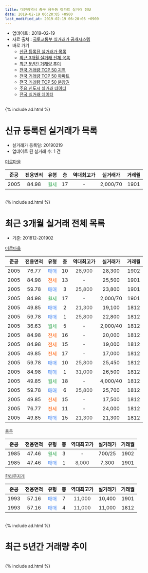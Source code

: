 ```yaml
---
title: 대전광역시 중구 용두동 아파트 실거래 정보
date: 2019-02-19 06:20:05 +0900
last_modified_at: 2019-02-19 06:20:05 +0900
---
```


* 업데이트 : 2019-02-19
* 자료 출처 : [국토교통부 실거래가 공개시스템](http://rt.molit.go.kr)
* 바로 가기
    * [신규 등록된 실거래가 목록](#신규-등록된-실거래가-목록)
    * [최근 3개월 실거래 전체 목록](#최근-3개월-실거래-전체-목록)
    * [최근 5년간 거래량 추이](#최근-5년간-거래량-추이)
    * [전국 거래량 TOP 50 지역](https://ayogom.github.io/apt-trade-info/최근-3개월-전국에서-가장-거래가-많이-발생한-지역)
    * [전국 거래량 TOP 50 아파트](https://ayogom.github.io/apt-trade-info/최근-3개월-전국에서-가장-거래가-많이-발생한-아파트)
    * [전국 거래량 TOP 50 분양권](https://ayogom.github.io/apt-trade-info/최근-3개월-전국에서-가장-거래가-많이-발생한-분양권)
    * [주요 신도시 실거래 데이터](https://ayogom.github.io/apt-trade-info/주요-신도시)
    * [전국 실거래 데이터](https://ayogom.github.io/apt-trade-info/전국)
<br>
{% include ad.html %}
<br>

# 신규 등록된 실거래가 목록
* 실거래가 등록일: 20190219
* 업데이트 된 실거래 수: 1 건


[미르마을](https://search.naver.com/search.naver?query=%EB%8C%80%EC%A0%84%EA%B4%91%EC%97%AD%EC%8B%9C+%EC%A4%91%EA%B5%AC+%EC%9A%A9%EB%91%90%EB%8F%99+%EB%AF%B8%EB%A5%B4%EB%A7%88%EC%9D%84)

|준공|전용면적|유형|층|역대최고가|실거래가|거래월|
|:---:|:---:|:---:|:---:|:---:|:---:|:---:|
|2005|84.98|<span style="color:#34a853">월세</span>|17|<span style="color:#444444">-</span>|2,000/70|1901|


<br>
{% include ad.html %}
<br>

# 최근 3개월 실거래 전체 목록
* 기준: 201812-201902


[미르마을](https://search.naver.com/search.naver?query=%EB%8C%80%EC%A0%84%EA%B4%91%EC%97%AD%EC%8B%9C+%EC%A4%91%EA%B5%AC+%EC%9A%A9%EB%91%90%EB%8F%99+%EB%AF%B8%EB%A5%B4%EB%A7%88%EC%9D%84)

|준공|전용면적|유형|층|역대최고가|실거래가|거래월|
|:---:|:---:|:---:|:---:|:---:|:---:|:---:|
|2005|76.77|<span style="color:#4285f3">매매</span>|10|<span style="color:#444444">28,900</span>|28,300|1902|
|2005|84.98|<span style="color:#ff5a00">전세</span>|13|<span style="color:#444444">-</span>|25,500|1901|
|2005|59.78|<span style="color:#4285f3">매매</span>|3|<span style="color:#444444">25,800</span>|23,800|1901|
|2005|84.98|<span style="color:#34a853">월세</span>|17|<span style="color:#444444">-</span>|2,000/70|1901|
|2005|49.85|<span style="color:#4285f3">매매</span>|2|<span style="color:#444444">21,300</span>|19,100|1812|
|2005|59.78|<span style="color:#4285f3">매매</span>|1|<span style="color:#444444">25,800</span>|22,800|1812|
|2005|36.63|<span style="color:#34a853">월세</span>|5|<span style="color:#444444">-</span>|2,000/40|1812|
|2005|84.98|<span style="color:#ff5a00">전세</span>|16|<span style="color:#444444">-</span>|20,000|1812|
|2005|84.98|<span style="color:#ff5a00">전세</span>|15|<span style="color:#444444">-</span>|19,000|1812|
|2005|49.85|<span style="color:#ff5a00">전세</span>|17|<span style="color:#444444">-</span>|17,000|1812|
|2005|59.78|<span style="color:#4285f3">매매</span>|10|<span style="color:#444444">25,800</span>|25,450|1812|
|2005|84.98|<span style="color:#4285f3">매매</span>|1|<span style="color:#444444">31,000</span>|26,500|1812|
|2005|49.85|<span style="color:#34a853">월세</span>|18|<span style="color:#444444">-</span>|4,000/40|1812|
|2005|59.78|<span style="color:#4285f3">매매</span>|6|<span style="color:#444444">25,800</span>|25,700|1812|
|2005|49.85|<span style="color:#ff5a00">전세</span>|15|<span style="color:#444444">-</span>|17,500|1812|
|2005|76.77|<span style="color:#ff5a00">전세</span>|11|<span style="color:#444444">-</span>|24,000|1812|
|2005|49.85|<span style="color:#4285f3">매매</span>|15|<span style="color:#444444">21,300</span>|21,300|1812|

[용두](https://search.naver.com/search.naver?query=%EB%8C%80%EC%A0%84%EA%B4%91%EC%97%AD%EC%8B%9C+%EC%A4%91%EA%B5%AC+%EC%9A%A9%EB%91%90%EB%8F%99+%EC%9A%A9%EB%91%90)

|준공|전용면적|유형|층|역대최고가|실거래가|거래월|
|:---:|:---:|:---:|:---:|:---:|:---:|:---:|
|1985|47.46|<span style="color:#34a853">월세</span>|3|<span style="color:#444444">-</span>|700/25|1902|
|1985|47.46|<span style="color:#4285f3">매매</span>|1|<span style="color:#444444">8,000</span>|7,300|1901|

[한라무지개](https://search.naver.com/search.naver?query=%EB%8C%80%EC%A0%84%EA%B4%91%EC%97%AD%EC%8B%9C+%EC%A4%91%EA%B5%AC+%EC%9A%A9%EB%91%90%EB%8F%99+%ED%95%9C%EB%9D%BC%EB%AC%B4%EC%A7%80%EA%B0%9C)

|준공|전용면적|유형|층|역대최고가|실거래가|거래월|
|:---:|:---:|:---:|:---:|:---:|:---:|:---:|
|1993|57.16|<span style="color:#4285f3">매매</span>|7|<span style="color:#444444">11,000</span>|10,400|1901|
|1993|57.16|<span style="color:#4285f3">매매</span>|4|<span style="color:#444444">11,000</span>|11,000|1812|


<br>
{% include ad.html %}
<br>

# 최근 5년간 거래량 추이


<div style="width:100%;">
    <canvas id="deal_progress" height="200"></canvas>
</div>

<script>
new Chart(document.getElementById("deal_progress"), {
    type: 'line',
    data: {
        labels: ['201402','201403','201404','201405','201406','201407','201408','201409','201410','201411','201412','201501','201502','201503','201504','201505','201506','201507','201508','201509','201510','201511','201512','201601','201602','201603','201604','201605','201606','201607','201608','201609','201610','201611','201612','201701','201702','201703','201704','201705','201706','201707','201708','201709','201710','201711','201712','201801','201802','201803','201804','201805','201806','201807','201808','201809','201810','201811','201812','201901','201902'],
        datasets: [{
            label: '매매',
            pointRadius: 1,
            data: [13, 11, 13, 12, 16, 10, 13, 7, 7, 14, 7, 10, 15, 14, 7, 20, 9, 8, 6, 5, 7, 11, 9, 12, 6, 8, 9, 11, 5, 7, 10, 9, 10, 9, 9, 16, 15, 7, 7, 11, 7, 8, 7, 6, 6, 14, 7, 9, 10, 13, 8, 8, 10, 8, 3, 13, 19, 13, 7, 3, 1],
            borderColor: "rgba(255, 201, 14, 1)",
            backgroundColor: "rgba(255, 201, 14, 0.5)",
            fill: false,
            lineTension: 0
        },{
            label: '전월세',
            pointRadius: 1,
            data: [12, 8, 6, 7, 6, 4, 9, 3, 9, 5, 14, 16, 14, 9, 4, 5, 7, 5, 4, 8, 5, 11, 8, 10, 10, 10, 7, 6, 5, 3, 6, 10, 11, 4, 9, 10, 9, 12, 8, 6, 6, 5, 6, 10, 7, 7, 9, 9, 8, 11, 8, 14, 8, 6, 5, 4, 10, 9, 7, 2, 1],
            borderColor: "rgba(0, 141, 185, 1)",
            backgroundColor: "rgba(0, 141, 185, 0.5)",
            fill: false,
            lineTension: 0
        }
        ]
    },
    options: {
        responsive: true,
        title: {
            display: false
        },
        tooltips: {
            mode: 'index',
            intersect: false
        },
        hover: {
            mode: 'nearest',
            intersect: true
        },
        scales: {
            xAxes: [{
                display: true,
                scaleLabel: {
                    display: true,
                    labelString: '년/월'
                }
            }],
            yAxes: [{
                display: true,
                ticks: {
                    suggestedMin: 0,
                },
                scaleLabel: {
                    display: true,
                    labelString: '실거래 수'
                }
            }]
        }
    }
});

</script>


<br>
{% include ad.html %}
<br>

